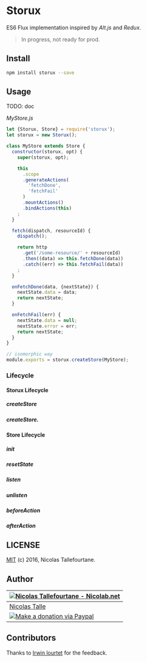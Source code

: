 # Storux

ES6 Flux implementation inspired by _Alt.js_ and _Redux_.

> In progress, not ready for prod.

## Install

```sh
npm install storux --save
```

## Usage

TODO: doc


_MyStore.js_

```js
let {Storux, Store} = require('storux');
let storux = new Storux();

class MyStore extends Store {
  constructor(storux, opt) {
    super(storux, opt);

    this
      .scope
      .generateActions(
        'fetchDone',
        'fetchFail'
      )
      .mountActions()
      .bindActions(this)
    ;
  }

  fetch(dispatch, resourceId) {
    dispatch();

    return http
      .get('/some-resource/' + resourceId)
      .then((data) => this.fetchDone(data))
      .catch((err) => this.fetchFail(data))
    ;
  }

  onFetchDone(data, {nextState}) {
    nextState.data = data;
    return nextState;
  }

  onFetchFail(err) {
    nextState.data = null;
    nextState.error = err;
    return nextState;
  }
}

// isomorphic way
module.exports = storux.createStore(MyStore);
```

### Lifecycle
#### Storux Lifecycle
##### createStore
##### createStore.<store name>

#### Store Lifecycle

##### init
##### resetState
##### listen
##### unlisten
##### beforeAction
##### afterAction


## LICENSE

[MIT](https://github.com/Nicolab/storux/blob/master/LICENSE) (c) 2016, Nicolas Tallefourtane.


## Author

| [![Nicolas Tallefourtane - Nicolab.net](http://www.gravatar.com/avatar/d7dd0f4769f3aa48a3ecb308f0b457fc?s=64)](http://nicolab.net) |
|---|
| [Nicolas Talle](http://nicolab.net) |
| [![Make a donation via Paypal](https://www.paypalobjects.com/en_US/i/btn/btn_donate_SM.gif)](https://www.paypal.com/cgi-bin/webscr?cmd=_s-xclick&hosted_button_id=PGRH4ZXP36GUC) |


## Contributors

Thanks to [Irwin lourtet](https://github.com/pezioz) for the feedback.